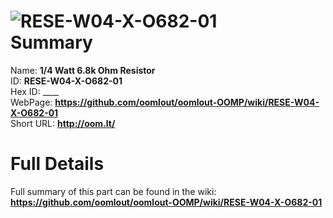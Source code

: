 
![RESE-W04-X-O682-01](https://github.com/oomlout/oomlout-OOMP/blob/master/parts/RESE-W04-X-O682-01/RESE-W04-X-O682-01_420.jpg)   
Summary
=================
  
Name: __1/4 Watt 6.8k Ohm Resistor__    
ID: __RESE-W04-X-O682-01__   
Hex ID: ____   
WebPage: __https://github.com/oomlout/oomlout-OOMP/wiki/RESE-W04-X-O682-01__   
Short URL: __http://oom.lt/__   

Full Details
==========================
Full summary of this part can be found in the wiki:   
__https://github.com/oomlout/oomlout-OOMP/wiki/RESE-W04-X-O682-01__    

